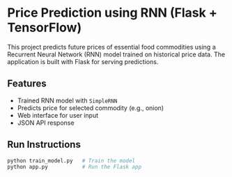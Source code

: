 # Price Prediction using RNN (Flask + TensorFlow)

This project predicts future prices of essential food commodities using a Recurrent Neural Network (RNN) model trained on historical price data. The application is built with Flask for serving predictions.

## Features

- Trained RNN model with `SimpleRNN`
- Predicts price for selected commodity (e.g., onion)
- Web interface for user input
- JSON API response

## Run Instructions

```bash
python train_model.py   # Train the model
python app.py           # Run the Flask app
